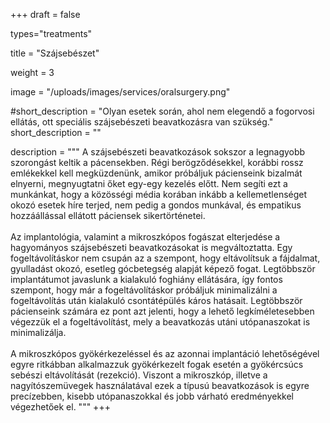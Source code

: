 +++
draft = false

types="treatments"

title = "Szájsebészet"

weight = 3

image = "/uploads/images/services/oralsurgery.png"

#short_description = "Olyan esetek során, ahol nem elegendő a fogorvosi ellátás, ott speciális szájsebészeti beavatkozásra van szükség."
short_description = ""

description =  """
A szájsebészeti beavatkozások sokszor a legnagyobb szorongást keltik a pácensekben. Régi berögződésekkel, korábbi rossz emlékekkel kell megküzdenünk, amikor próbáljuk pácienseink bizalmát elnyerni, megnyugtatni őket egy-egy kezelés előtt. Nem segíti ezt a munkánkat, hogy a közösségi média korában inkább a kellemetlenséget okozó esetek híre terjed, nem pedig a gondos munkával, és empatikus hozzáállással ellátott páciensek sikertörténetei.
<br><br>
Az implantológia, valamint a mikroszkópos fogászat elterjedése a hagyományos szájsebészeti beavatkozásokat is megváltoztatta.
Egy fogeltávolításkor nem csupán az a szempont, hogy eltávolítsuk a fájdalmat, gyulladást okozó, esetleg gócbetegség alapját képező fogat. Legtöbbször implantátumot javaslunk a kialakuló foghiány ellátására, így fontos szempont, hogy már a fogeltávolításkor próbáljuk minimalizálni a fogeltávolítás után kialakuló csontátépülés káros hatásait. Legtöbbször pácienseink számára ez pont azt jelenti, hogy a lehető legkíméletesebben végezzük el a fogeltávolítást, mely a beavatkozás utáni utópanaszokat is minimalizálja.
<br><br>
A mikroszkópos gyökérkezeléssel és az azonnai implantáció lehetőségével egyre ritkábban alkalmazzuk gyökérkezelt fogak esetén a gyökércsúcs sebészi eltávolítását (rezekció). Viszont a mikroszkóp, illetve a nagyítószemüvegek használatával ezek a típusú beavatkozások is egyre precízebben, kisebb utópanaszokkal és jobb várható eredményekkel végezhetőek el.
​"""
+++
